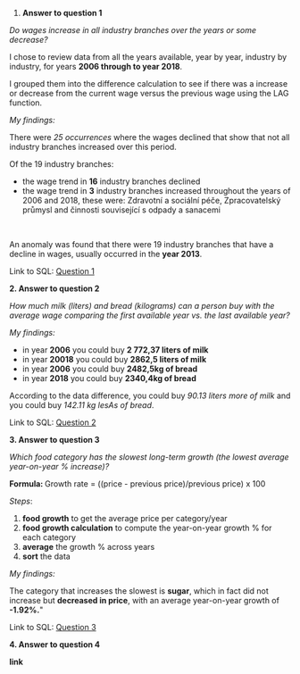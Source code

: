 1. **Answer to question 1**

*Do wages increase in all industry branches over the years or some decrease?*



I chose to review data from all the years available, year by year, industry by industry, for years **2006 through to year 2018**.

I grouped them into the difference calculation to see if there was a increase or decrease from the current wage versus the previous wage using the LAG function.



*My findings:*

There were *25 occurrences* where the wages declined that show that not all industry branches increased over this period.



Of the 19 industry branches:

* the wage trend in **16** industry branches declined
* the wage trend in **3** industry branches increased throughout the years of 2006 and 2018, these were: Zdravotní a sociální péče, Zpracovatelský průmysl and činnosti související s odpady a sanacemi

 

An anomaly was found that there were 19 industry branches that have a decline in wages, usually occurred in the **year 2013**.



Link to SQL: [Question 1](https://github.com/mludvik2/data-analytics-sql-project/blob/main/Question_1.sql)



**2. Answer to question 2**

*How much milk (liters) and bread (kilograms) can a person buy with the average wage comparing the first available year vs. the last available year?*



*My findings:*

* in year **2006** you could buy **2 772,37 liters of milk**
* in year **20018**  you could buy **2862,5 liters of milk**
* in year **2006** you could buy **2482,5kg of bread**
* in year **2018** you could buy **2340,4kg of bread**



According to the data difference, you could buy *90.13 liters more of milk* and you could buy *142.11 kg lesAs of bread*.



Link to SQL: [Question 2](https://github.com/mludvik2/data-analytics-sql-project/blob/main/Question_2.sql)



**3. Answer to question 3**

*Which food category has the slowest long-term growth (the lowest average year-on-year % increase)?*



<b>Formula: </b>Growth rate = ((price - previous price)/previous price) x 100



*Steps*:

1. **food growth** to get the average price per category/year
2. **food growth calculation** to compute the year-on-year growth % for each category
3. **average** the growth % across years
4. **sort** the data



*My findings:*

The category that increases the slowest is **sugar**, which in fact did not increase but **decreased in price**, with an average year-on-year growth of **-1.92%.**"



Link to SQL: [Question 3](https://github.com/mludvik2/data-analytics-sql-project/blob/main/Question_3.sql)



**4. Answer to question 4**



**link**

